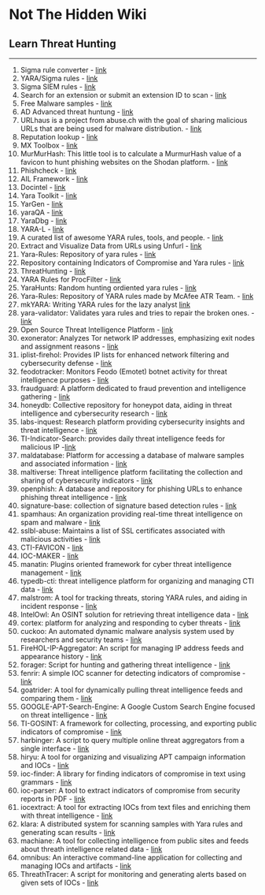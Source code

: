 # Not The Hidden Wiki

## Learn Threat Hunting
-----

1. Sigma rule converter - [link](https://sigconverter.io/)
2. YARA/Sigma rules - [link](https://valhalla.nextron-systems.com/)
3. Sigma SIEM rules - [link](https://sigmahq.io/)
4. Search for an extension or submit an extension ID to scan - [link](https://crxcavator.io/)
5. Free Malware samples - [link](https://tria.ge/)
6. AD Advanced threat huntung - [link](https://github.com/tomwechsler/Active_Directory_Advanced_Threat_Hunting)
7. URLhaus is a project from abuse.ch with the goal of sharing malicious URLs that are being used for malware distribution. - [link](https://urlhaus.abuse.ch/)
8. Reputation lookup - [link](https://www.talosintelligence.com/)
9. MX Toolbox - [link](https://mxtoolbox.com/SuperTool.aspx?action=mx%3agmail.com&run=toolpage)
10. MurMurHash: This little tool is to calculate a MurmurHash value of a favicon to hunt phishing websites on the Shodan platform. - [link](https://github.com/QU35T-code/MurMurHash)
11. Phishcheck - [link](https://www.phishcheck.me/)
12. AIL Framework - [link](https://github.com/CIRCL/AIL-framework)
13. Docintel - [link](https://docintel.org/)
14. Yara Toolkit - [link](https://yaratoolkit.securitybreak.io/)
15. YarGen - [link](https://github.com/Neo23x0/yarGen)
16. yaraQA - [link](https://github.com/Neo23x0/yaraQA)
17. YaraDbg - [link](https://yaradbg.dev/)
18. YARA-L - [link](https://cloud.google.com/chronicle/docs/detection/yara-l-2-0-syntax)
19. A curated list of awesome YARA rules, tools, and people. - [link](https://github.com/InQuest/awesome-yara)
20. Extract and Visualize Data from URLs using Unfurl - [link](https://github.com/obsidianforensics/unfurl)
21. Yara-Rules: Repository of yara rules - [link](https://github.com/Yara-Rules/rules)
22. Repository containing Indicators of Compromise and Yara rules - [link](https://github.com/advanced-threat-research/IOCs)
23. ThreatHunting - [link](https://github.com/GossiTheDog/ThreatHunting)
24. YARA Rules for ProcFilter - [link](https://github.com/godaddy/yara-rules)
25. YaraHunts: Random hunting ordiented yara rules - [link](https://github.com/sbousseaden/YaraHunts)
26. Yara-Rules: Repository of YARA rules made by McAfee ATR Team. - [link](https://github.com/advanced-threat-research/Yara-Rules)
27. mkYARA: Writing YARA rules for the lazy analyst [link](https://github.com/fox-it/mkyara)
28. yara-validator: Validates yara rules and tries to repair the broken ones. - [link](https://github.com/CIRCL/yara-validator)
29. Open Source Threat Intelligence Platform - [link](https://github.com/MISP/MISP)
30. exonerator: Analyzes Tor network IP addresses, emphasizing exit nodes and assignment reasons - [link](https://metrics.torproject.org/exonerator.html)
31. iplist-firehol: Provides IP lists for enhanced network filtering and cybersecurity defense - [link](https://iplists.firehol.org/)
32. feodotracker: Monitors Feodo (Emotet) botnet activity for threat intelligence purposes - [link](https://feodotracker.abuse.ch/)
33. fraudguard: A platform dedicated to fraud prevention and intelligence gathering - [link](https://fraudguard.io/)
34. honeydb: Collective repository for honeypot data, aiding in threat intelligence and cybersecurity research - [link](https://honeydb.io/)
35. labs-inquest: Research platform providing cybersecurity insights and threat intelligence - [link](https://labs.inquest.net/)
36. TI-Indicator-Search: provides daily threat intelligence feeds for malicious IP  -[link](https://jamesbrine.com.au/)
37. maldatabase: Platform for accessing a database of malware samples and associated information - [link](https://maldatabase.com/)
38. maltiverse: Threat intelligence platform facilitating the collection and sharing of cybersecurity indicators - [link](https://maltiverse.com/)
39. openphish: A database and repository for phishing URLs to enhance phishing threat intelligence - [link](https://openphish.com/)
40. signature-base: collection of signature based detection rules - [link](https://github.com/Neo23x0/signature-base)
41. spamhaus: An organization providing real-time threat intelligence on spam and malware - [link](https://www.spamhaus.org/)
42. sslbl-abuse: Maintains a list of SSL certificates associated with malicious activities - [link](https://sslbl.abuse.ch/)
43. CTI-FAVICON - [link](https://github.com/NEONITO/CTI-FAVICON)
44. IOC-MAKER - [link](https://github.com/NEONITO/IOC-Maker)
45. manatin: Plugins oriented framework for cyber threat intelligence management - [link](https://github.com/stratosphereips/Manati)
46. typedb-cti: threat intelligence platform for organizing and managing CTI data - [link](https://github.com/typedb-osi/typedb-cti)
47. malstrom: A tool for tracking threats, storing YARA rules, and aiding in incident response - [link](https://github.com/opensourcesec/malstrom)
48. IntelOwl: An  OSINT solution for retrieving threat intelligence data - [link](https://github.com/intelowlproject/IntelOwl/)
49. cortex: platform for analyzing and responding to cyber threats - [link](https://github.com/TheHive-Project/Cortex)
50. cuckoo: An automated dynamic malware analysis system used by researchers and security teams - [link](https://github.com/cuckoosandbox/cuckoo)
51. FireHOL-IP-Aggregator: An script for managing IP address feeds and appearance history - [link](https://github.com/spacepatcher/FireHOL-IP-Aggregator)
52. forager: Script for hunting and gathering threat intelligence - [link](https://github.com/opensourcesec/Forager)
53. fenrir: A simple IOC scanner for detecting indicators of compromise - [link](https://github.com/Neo23x0/Fenrir)
54. goatrider: A tool for dynamically pulling threat intelligence feeds and comparing them - [link](https://github.com/BinaryDefense/goatrider)
55. GOOGLE-APT-Search-Engine: A Google Custom Search Engine focused on threat intelligence - [link](https://cse.google.com/cse?cx=003248445720253387346:turlh5vi4xc)
56. TI-GOSINT: A framework for collecting, processing, and exporting public indicators of compromise - [link](https://github.com/ciscocsirt/gosint?tab=readme-ov-file)
57. harbinger: A script to query multiple online threat aggregators from a single interface - [link](https://github.com/exp0se/harbinger)
58. hiryu: A tool for organizing and visualizing APT campaign information and IOCs - [link](https://github.com/S03D4-164/Hiryu)
59. ioc-finder: A library for finding indicators of compromise in text using grammars - [link](https://github.com/fhightower/ioc-finder)
60. ioc-parser: A tool to extract indicators of compromise from security reports in PDF - [link](https://github.com/armbues/ioc_parser)
61. iocextract: A tool for extracting IOCs from text files and enriching them with threat intelligence - [link](https://github.com/InQuest/iocextract)
62. klara: A distributed system for scanning samples with Yara rules and generating scan results - [link](https://github.com/KasperskyLab/klara)
63. machiane: A tool for collecting intelligence from public sites and feeds about threath intelligence related data - [link](https://github.com/HurricaneLabs/machinae)
64. omnibus: An interactive command-line application for collecting and managing IOCs and artifacts - [link](https://github.com/InQuest/omnibus)
65. ThreathTracer: A script for monitoring and generating alerts based on given sets of IOCs - [link](https://github.com/michael-yip/ThreatTracker)